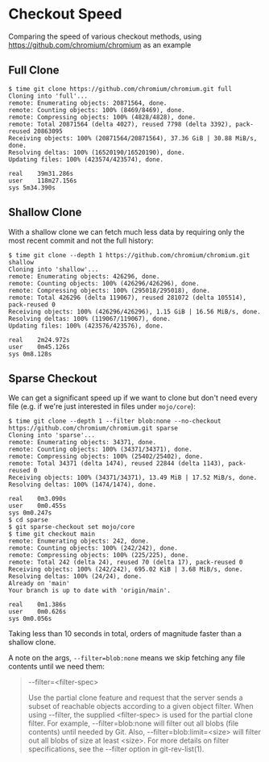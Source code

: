 # Checkout Speed

Comparing the speed of various checkout methods, using
<https://github.com/chromium/chromium> as an example

## Full Clone

``` console
$ time git clone https://github.com/chromium/chromium.git full
Cloning into 'full'...
remote: Enumerating objects: 20871564, done.
remote: Counting objects: 100% (8469/8469), done.
remote: Compressing objects: 100% (4828/4828), done.
remote: Total 20871564 (delta 4027), reused 7798 (delta 3392), pack-reused 20863095
Receiving objects: 100% (20871564/20871564), 37.36 GiB | 30.88 MiB/s, done.
Resolving deltas: 100% (16520190/16520190), done.
Updating files: 100% (423574/423574), done.

real	39m31.286s
user	118m27.156s
sys	5m34.390s
```

## Shallow Clone

With a shallow clone we can fetch much less data by requiring only the most
recent commit and not the full history:

``` console
$ time git clone --depth 1 https://github.com/chromium/chromium.git shallow
Cloning into 'shallow'...
remote: Enumerating objects: 426296, done.
remote: Counting objects: 100% (426296/426296), done.
remote: Compressing objects: 100% (295018/295018), done.
remote: Total 426296 (delta 119067), reused 281072 (delta 105514), pack-reused 0
Receiving objects: 100% (426296/426296), 1.15 GiB | 16.56 MiB/s, done.
Resolving deltas: 100% (119067/119067), done.
Updating files: 100% (423576/423576), done.

real	2m24.972s
user	0m45.126s
sys	0m8.128s
```

## Sparse Checkout

We can get a significant speed up if we want to clone but don't need every file
(e.g. if we're just interested in files under `mojo/core`):

``` console
$ time git clone --depth 1 --filter blob:none --no-checkout https://github.com/chromium/chromium.git sparse
Cloning into 'sparse'...
remote: Enumerating objects: 34371, done.
remote: Counting objects: 100% (34371/34371), done.
remote: Compressing objects: 100% (25402/25402), done.
remote: Total 34371 (delta 1474), reused 22844 (delta 1143), pack-reused 0
Receiving objects: 100% (34371/34371), 13.49 MiB | 17.52 MiB/s, done.
Resolving deltas: 100% (1474/1474), done.

real	0m3.090s
user	0m0.455s
sys	0m0.247s
$ cd sparse
$ git sparse-checkout set mojo/core
$ time git checkout main
remote: Enumerating objects: 242, done.
remote: Counting objects: 100% (242/242), done.
remote: Compressing objects: 100% (225/225), done.
remote: Total 242 (delta 24), reused 70 (delta 17), pack-reused 0
Receiving objects: 100% (242/242), 695.02 KiB | 3.68 MiB/s, done.
Resolving deltas: 100% (24/24), done.
Already on 'main'
Your branch is up to date with 'origin/main'.

real	0m1.386s
user	0m0.626s
sys	0m0.056s
```

Taking less than 10 seconds in total, orders of magnitude faster than a shallow
clone.

A note on the args, `--filter=blob:none` means we skip fetching any file
contents until we need them:

> \--filter=\<filter-spec\>
> 
> Use the partial clone feature and request that the server sends a subset of
> reachable objects according to a given object filter. When using --filter, the
> supplied \<filter-spec\> is used for the partial clone filter. For example,
> --filter=blob:none will filter out all blobs (file contents) until needed by
> Git. Also, --filter=blob:limit=\<size\> will filter out all blobs of size at
> least \<size\>. For more details on filter specifications, see the --filter
> option in git-rev-list(1).
